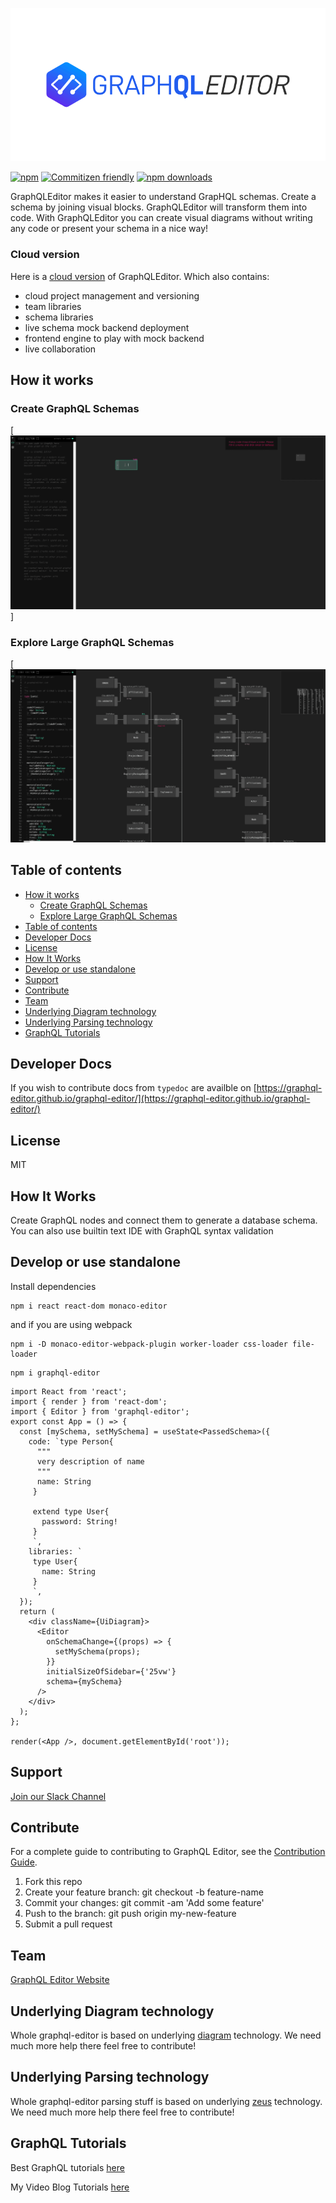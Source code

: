 [![GraphQLEditor Editor](assets/logo.gif)](https://graphqleditor.com)

[![npm](https://img.shields.io/npm/v/graphql-editor.svg?style=flat-square)](https://www.npmjs.com/package/graphql-editor) [![Commitizen friendly](https://img.shields.io/badge/commitizen-friendly-brightgreen.svg?style=flat-square)](http://commitizen.github.io/cz-cli/) [![npm downloads](https://img.shields.io/npm/dt/graphql-editor.svg?style=flat-square)](https://www.npmjs.com/package/graphql-editor)

GraphQLEditor makes it easier to understand GrapHQL schemas. Create a schema by joining visual blocks. GraphQLEditor will transform them into code. With GraphQLEditor you can create visual diagrams without writing any code or present your schema in a nice way!
### Cloud version

Here is a [cloud version](https://graphqleditor.com) of GraphQLEditor. Which also contains:
- cloud project management and versioning
- team libraries
- schema libraries
- live schema mock backend deployment
- frontend engine to play with mock backend
- live collaboration

## How it works

### Create GraphQL Schemas

[![GraphQLEditor Editor](assets/create.gif)]

### Explore Large GraphQL Schemas

[![GraphQLEditor Editor](assets/explore.gif)


## Table of contents
- [How it works](#how-it-works)
  - [Create GraphQL Schemas](#create-graphql-schemas)
  - [Explore Large GraphQL Schemas](#explore-large-graphql-schemas)
- [Table of contents](#table-of-contents)
- [Developer Docs](#developer-docs)
- [License](#license)
- [How It Works](#how-it-works-1)
- [Develop or use standalone](#develop-or-use-standalone)
- [Support](#support)
- [Contribute](#contribute)
- [Team](#team)
- [Underlying Diagram technology](#underlying-diagram-technology)
- [Underlying Parsing technology](#underlying-parsing-technology)
- [GraphQL Tutorials](#graphql-tutorials)

## Developer Docs

If you wish to contribute docs from `typedoc` are availble on [https://graphql-editor.github.io/graphql-editor/](https://graphql-editor.github.io/graphql-editor/)

## License

MIT

## How It Works

Create GraphQL nodes and connect them to generate a database schema. You can also use builtin text IDE with GraphQL syntax validation

## Develop or use standalone

Install dependencies

```
npm i react react-dom monaco-editor
```

and if you are using webpack

```
npm i -D monaco-editor-webpack-plugin worker-loader css-loader file-loader
```

```
npm i graphql-editor
```

```tsx
import React from 'react';
import { render } from 'react-dom';
import { Editor } from 'graphql-editor';
export const App = () => {
  const [mySchema, setMySchema] = useState<PassedSchema>({
    code: `type Person{ 
      """
      very description of name
      """
      name: String
     }
     
     extend type User{
       password: String!
     }
     `,
    libraries: `
     type User{
       name: String
     }
     `,
  });
  return (
    <div className={UiDiagram}>
      <Editor
        onSchemaChange={(props) => {
          setMySchema(props);
        }}
        initialSizeOfSidebar={'25vw'}
        schema={mySchema}
      />
    </div>
  );
};

render(<App />, document.getElementById('root'));
```

## Support 

[Join our Slack Channel](https://join.slack.com/t/graphqleditor/shared_invite/zt-69jykd3b-OsF9ptwlxZCSUXyjFVVuCg)

## Contribute

For a complete guide to contributing to GraphQL Editor, see the [Contribution Guide](CONTRIBUTING.md).

1.  Fork this repo
2.  Create your feature branch: git checkout -b feature-name
3.  Commit your changes: git commit -am 'Add some feature'
4.  Push to the branch: git push origin my-new-feature
5.  Submit a pull request

## Team 

[GraphQL Editor Website](https://graphqleditor.com)

## Underlying Diagram technology

Whole graphql-editor is based on underlying [diagram](https://github.com/graphql-editor/diagram) technology. We need much more help there feel free to contribute!

## Underlying Parsing technology

Whole graphql-editor parsing stuff is based on underlying [zeus](https://github.com/graphql-editor/graphql-zeus) technology. We need much more help there feel free to contribute!

## GraphQL Tutorials

Best GraphQL tutorials [here](https://blog.graphqleditor.com/top-graphql-tutorials-reviewed-2019)

My Video Blog Tutorials [here](https://stackofthefuture.com)